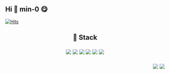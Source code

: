 Hi 👋 min-0 😋
---
[![Hits](https://hits.seeyoufarm.com/api/count/incr/badge.svg?url=https%3A%2F%2Fgithub.com%2Fmin-0&count_bg=%23555555&title_bg=%23323232&icon=github.svg&icon_color=%23FFFFFF&title=hits&edge_flat=false)](https://hits.seeyoufarm.com)
<!-- [![min0's GitHub stats](https://github-readme-stats-git-masterrstaa-rickstaa.vercel.app/api?username=min-0&show_icons=true&theme=radical&count_private=true)](https://github.com/anuraghazra/github-readme-stats) -->
<!--![Top Langs](https://github-readme-stats.vercel.app/api/top-langs/?username=min-0&layout=compact&theme=dracula) //개발 언어 표-->

<h2 align="center"> 🎨 Stack <br> </p>
 
  <img src="https://img.shields.io/badge/Java-007396?style=round-square&logo=java&logoColor=white"/> <img src="https://img.shields.io/badge/Spring Boot-6DB33F?style=round-square&logo=Spring Boot&logoColor=white"/>
  <img src="https://img.shields.io/badge/MySQL-4479A1?style=round-square&logo=MySQL&logoColor=white"/> <img src="https://img.shields.io/badge/MongoDB-47A248?style=round-square&logo=MongoDB&logoColor=white"/> 
  <img src="https://img.shields.io/badge/Figma-F24E1E?style=round-square&logo=Figma&logoColor=white"/> <img src="https://img.shields.io/badge/React.js-56C8E7?style=round-square&logo=React&logoColor=white"/>
  

<p align="right">
<a href="https://min-0.tistory.com/"><img src="https://img.shields.io/badge/My tech blog-323232?style=round-square&logo=GitHub Sponsors&logoColor=white&link=https://min-0.tistory.com"/></a>
<a href="https://www.instagram.com/m.__.y01/" target="_blank"><img src="https://img.shields.io/badge/Instagram-323232?style=round-square&logo=Instagram&logoColor=white"/></a>
<!-- ### 🎸 Etc .. -->


<!--
**min-0/min-0** is a ✨ _special_ ✨ repository because its `README.md` (this file) appears on your GitHub profile.

Here are some ideas to get you started:

- 🔭 I’m currently working on ...
- 🌱 I’m currently learning ...
- 👯 I’m looking to collaborate on ...
- 🤔 I’m looking for help with ...
- 💬 Ask me about ...
- 📫 How to reach me: ...
- 😄 Pronouns: ...
- ⚡ Fun fact: ...
-->
